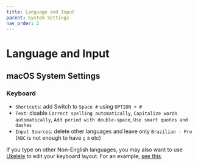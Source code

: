```yaml
---
title: Language and Input
parent: System Settings
nav_order: 2
---
```


# Language and Input

## macOS System Settings

### Keyboard

- `Shortcuts`: add Switch to `Space #` using `OPTION + #`
- `Text`: disable `Correct spelling automatically`, `Capitalize words automatically`, `Add period with double-space`, `Use smart quotes and dashes`
- `Input Sources`: delete other languages and leave only `Brazilian - Pro` (`ABC` is not enough to have `ç` `à` etc)

If you type on other Non-English languages, you may also want to use [Ukelele](https://software.sil.org/ukelele/) to edit your keyboard layout. For an example, [see this](https://samuelmeuli.com/blog/2019-11-17-removing-dead-keys-on-macos/).